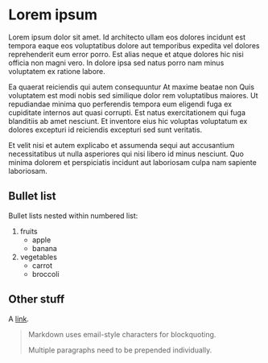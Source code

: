 # Lorem ipsum

Lorem ipsum dolor sit amet. Id architecto ullam eos dolores incidunt est tempora eaque eos voluptatibus dolore aut temporibus expedita vel dolores reprehenderit eum error porro. Est alias neque et atque dolores hic nisi officia non magni vero. In dolore ipsa sed natus porro nam minus voluptatem ex ratione labore.

Ea quaerat reiciendis qui autem consequuntur At maxime beatae non Quis voluptatem est modi nobis sed similique dolor rem voluptatibus maiores. Ut repudiandae minima quo perferendis tempora eum eligendi fuga ex cupiditate internos aut quasi corrupti. Est natus exercitationem qui fuga blanditiis ab amet nesciunt. Et inventore eius hic voluptas voluptatum ex dolores excepturi id reiciendis excepturi sed sunt veritatis.

Et velit nisi et autem explicabo et assumenda sequi aut accusantium necessitatibus ut nulla asperiores qui nisi libero id minus nesciunt. Quo minima dolorem et perspiciatis incidunt aut laboriosam culpa nam sapiente laboriosam.

## Bullet list

Bullet lists nested within numbered list:

1. fruits
   - apple
   - banana
2. vegetables
   - carrot
   - broccoli

## Other stuff

A [link](http://example.com).

> Markdown uses email-style
> characters for blockquoting.
>
> Multiple paragraphs need to be prepended individually.
